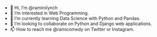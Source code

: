 - 👋 Hi, I’m @ramirolynch
- 👀 I’m interested in Web Programming.
- 🌱 I’m currently learning Data Science with Python and Pandas.
- 💞️ I’m looking to collaborate on Python and Django web applications.
- 📫 How to reach me @ramicomedy on Twitter or Instagram.

<!---
ramirolynch/ramirolynch is a ✨ special ✨ repository because its `README.md` (this file) appears on your GitHub profile.
You can click the Preview link to take a look at your changes.
--->
